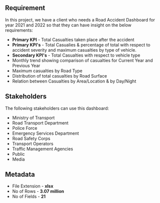 ## Requirement

In this project, we have a client who needs a Road Accident Dashboard for year 2021 and 2022 so that they can have insight on the below requirements:

- **Primary KPI** - Total Casualties taken place after the accident
- **Primary KPI's** - Total Casualies & percentage of total with respect to accident severity and maximum casualties by type of vehicle.
- **Secondary KPI's** - Total Casualties with respect to vehicle type
- Monthly trend showing comparison of casualties for Current Year and Previous Year
- Maximum casualties by Road Type
- Distribution of total casualties by Road Surface
- Relation between Casualties by Area/Location & by Day/Night

## Stakeholders
The following stakeholders can use this dashboard:
- Ministry of Transport
- Road Transport Department
- Police Force
- Emergency Services Department
- Road Safety Corps
- Transport Operators 
- Traffic Management Agencies
- Public
- Media

## Metadata
- File Extension - **xlsx**
- No of Rows - **3.07 million**
- No of Fields - **21**


